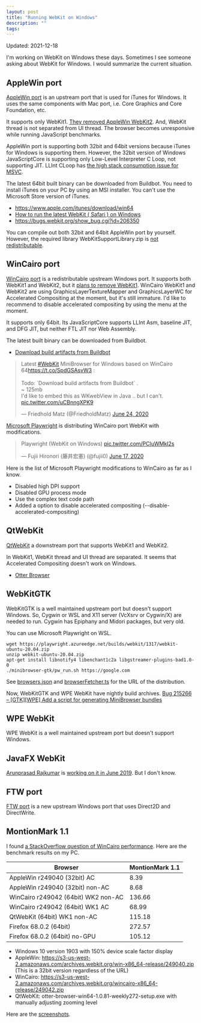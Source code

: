 ```yaml
---
layout: post
title: "Running WebKit on Windows"
description: ""
tags: 
---
```


Updated: 2021-12-18

I'm working on WebKit on Windows these days.
Sometimes I see someone asking about WebKit for Windows.
I would summarize the current situation.

## AppleWin port

[AppleWin port](https://trac.webkit.org/wiki/BuildingOnWindows) is an upstream port that is used for iTunes for Windows.
It uses the same components with Mac port, i.e. Core Graphics and Core Foundation, etc.

It supports only WebKit1.
[They removed AppleWin WebKit2](https://webkit.org/b/114096).
And, WebKit thread is not separated from UI thread.
The browser becomes unresponsive while running JavaScript benchmarks.

AppleWin port is supporting both 32bit and 64bit versions because iTunes for Windows is supporting them.
However, the 32bit version of Windows JavaScriptCore is supporting only Low-Level Interpreter C Loop, not supporting JIT.
LLInt CLoop has [the high stack consumption issue for MSVC](https://lists.webkit.org/pipermail/webkit-dev/2019-June/030718.html).

The latest 64bit built binary can be downloaded from Buildbot.
You need to install iTunes on your PC by using an MSI installer.
You can't use the Microsoft Store version of iTunes.

* <https://www.apple.com/itunes/download/win64>
* [How to run the latest WebKit ( Safari ) on Windows](https://medium.com/@alSkachkov/how-to-load-the-latest-webkit-on-windows-962a9219c1e1)
* <https://bugs.webkit.org/show_bug.cgi?id=206350>

You can compile out both 32bit and 64bit AppleWin port by yourself.
However, the required library WebKitSupportLibrary.zip is [not redistributable](https://developer.apple.com/opensource/internet/webkit_sptlib_agree.html).

## WinCairo port

[WinCairo port](https://trac.webkit.org/wiki/BuildingCairoOnWindows) is a redistributable upstream Windows port.
It supports both WebKit1 and WebKit2, but it [plans to remove WebKit1](https://bugs.webkit.org/show_bug.cgi?id=194904).
WinCairo WebKit1 and WebKit2 are using GraphicsLayerTextureMapper and GraphicsLayerWC for Accelerated Compositing at the moment, but it's still immature.
I'd like to recommend to disable accelerated compositing by using the menu at the moment.

It supports only 64bit.
Its JavaScriptCore supports LLInt Asm, baseline JIT, and DFG JIT, but neither FTL JIT nor Web Assembly.

The latest built binary can be downloaded from Buildbot.

* [Download build artifacts from Buildbot](https://trac.webkit.org/wiki/BuildingCairoOnWindows#DownloadbuildartifactsfromBuildbot)

<blockquote class="twitter-tweet"><p lang="en" dir="ltr">Latest <a href="https://twitter.com/hashtag/WebKit?src=hash&amp;ref_src=twsrc%5Etfw">#WebKit</a> MiniBrowser for Windows based on WinCairo 64<a href="https://t.co/SpdGSAsvW3">https://t.co/SpdGSAsvW3</a> :<br><br>Todo: `Download build artifacts from Buildbot` .<br>~ 125mb<br>I&#39;d like to embed this as WKwebView in Java .. but I can&#39;t. <a href="https://t.co/uCBnngXPK9">pic.twitter.com/uCBnngXPK9</a></p>&mdash; Friedhold Matz (@FriedholdMatz) <a href="https://twitter.com/FriedholdMatz/status/1275689950902734852?ref_src=twsrc%5Etfw">June 24, 2020</a></blockquote> <script async src="https://platform.twitter.com/widgets.js" charset="utf-8"></script>

[Microsoft Playwright](https://www.npmjs.com/package/playwright) is distributing WinCairo port WebKit with modifications.

<blockquote class="twitter-tweet"><p lang="en" dir="ltr">Playwright (WebKit on Windows) <a href="https://t.co/PCluWMkI2s">pic.twitter.com/PCluWMkI2s</a></p>&mdash; Fujii Hironori (藤井宏憲) (@fujii0) <a href="https://twitter.com/fujii0/status/1273354598921560065?ref_src=twsrc%5Etfw">June 17, 2020</a></blockquote> <script async src="https://platform.twitter.com/widgets.js" charset="utf-8"></script>

Here is the list of Microsoft Playwright modifications to WinCairo as far as I know.

* Disabled high DPI support
* Disabled GPU process mode
* Use the complex text code path
* Added a option to disable accelerated compositing (--disable-accelerated-compositing)

## QtWebKit

[QtWebKit](https://github.com/qtwebkit/qtwebkit) a downstream port that supports WebKit1 and WebKit2.

In WebKit1, WebKit thread and UI thread are separated.
It seems that Accelerated Compositing doesn't work on Windows.

* [Otter Browser](https://otter-browser.org/)

## WebKitGTK

WebKitGTK is a well maintained upstream port but doesn't support Windows.
So, Cygwin or WSL and X11 server (VcXsrv or Cygwin/X) are needed to run.
Cygwin has Epiphany and Midori packages, but very old.

You can use Microsoft Playwright on WSL.

~~~
wget https://playwright.azureedge.net/builds/webkit/1317/webkit-ubuntu-20.04.zip
unzip webkit-ubuntu-20.04.zip
apt-get install libnotify4 libenchant1c2a libgstreamer-plugins-bad1.0-0
./minibrowser-gtk/pw_run.sh https://google.com
~~~

See [browsers.json](https://github.com/microsoft/playwright/blob/master/browsers.json) and
[browserFetcher.ts](https://github.com/microsoft/playwright/blob/master/src/install/browserFetcher.ts) for the URL of the distribution.

Now, WebKitGTK and WPE WebKit have nightly build archives.
[Bug 215266 – \[GTK\]\[WPE\] Add a script for generating MiniBrowser bundles](https://bugs.webkit.org/show_bug.cgi?id=215266)

## WPE WebKit

WPE WebKit is a well maintained upstream port but doesn't support Windows.

## JavaFX WebKit

[Arunprasad Rajkumar](https://twitter.com/uint88) is [working on it in June 2019](https://lists.webkit.org/pipermail/webkit-dev/2019-June/030698.html).
But I don't know.

## FTW port

[FTW port](https://bugs.webkit.org/show_bug.cgi?id=199206) is a new upstream Windows port that uses Direct2D and DirectWrite.

## MontionMark 1.1

I found [a StackOverflow question of WinCairo performance](https://stackoverflow.com/q/57610729).
Here are the benchmark results on my PC.

Browser                             | MontionMark 1.1
------------------------------------|-------------------
AppleWin r249040 (32bit) AC         | 8.39
AppleWin r249040 (32bit) non-AC     | 8.68
WinCairo r249042 (64bit) WK2 non-AC | 136.66
WinCairo r249042 (64bit) WK1 AC     | 68.99
QtWebKit (64bit) WK1 non-AC         | 115.18
Firefox 68.0.2 (64bit)              | 272.57
Firefox 68.0.2 (64bit) no-GPU       | 105.12

* Windows 10 version 1903 with 150% device scale factor display
* AppleWin: https://s3-us-west-2.amazonaws.com/archives.webkit.org/win-x86_64-release/249040.zip (This is a 32bit version regardless of the URL)
* WinCairo: https://s3-us-west-2.amazonaws.com/archives.webkit.org/wincairo-x86_64-release/249042.zip
* QtWebKit: otter-browser-win64-1.0.81-weekly272-setup.exe with manually adjusting zooming level

Here are the [screenshots](https://ibb.co/album/mwxUdv).
